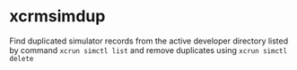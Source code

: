 # xcrmsimdup
Find duplicated simulator records from the active developer directory listed by command `xcrun simctl list` and remove duplicates using `xcrun simctl delete`
